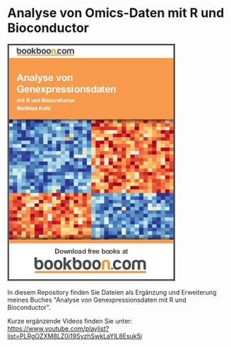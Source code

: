# Analyse von Omics-Daten mit R und Bioconductor

![Buchcover](cover.jpg)

In diesem Repository finden Sie Dateien als Ergänzung und Erweiterung meines Buches "Analyse von Genexpressionsdaten mit R und Bioconductor".

Kurze ergänzende Videos finden Sie unter: <https://www.youtube.com/playlist?list=PLRgOZXM8LZ0i19SyzhSwkLaYlL8Esuk5j>
